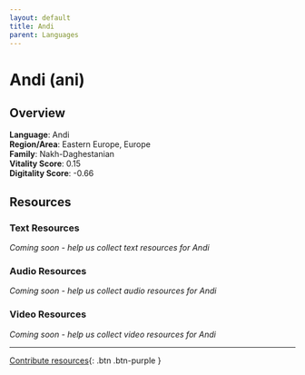 ```yaml
---
layout: default
title: Andi
parent: Languages
---
```


# Andi (ani)

## Overview

**Language**: Andi  
**Region/Area**: Eastern Europe, Europe  
**Family**: Nakh-Daghestanian  
**Vitality Score**: 0.15  
**Digitality Score**: -0.66  

## Resources

### Text Resources
*Coming soon - help us collect text resources for Andi*

### Audio Resources
*Coming soon - help us collect audio resources for Andi*

### Video Resources
*Coming soon - help us collect video resources for Andi*

---

[Contribute resources](https://fairtrain.github.io/){: .btn .btn-purple }
